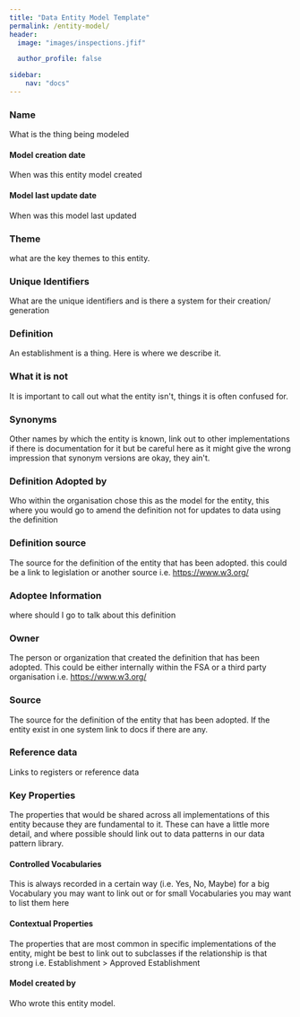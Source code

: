 ```yaml
---
title: "Data Entity Model Template"
permalink: /entity-model/
header:
  image: "images/inspections.jfif"

  author_profile: false

sidebar:
    nav: "docs"
---
```


### Name
What is the thing being modeled
#### Model creation date
When was this entity model created
#### Model last update date
When was this model last updated
### Theme
what are the key themes to this entity.
### Unique Identifiers
What are the unique identifiers and is there a system for their creation/ generation
### Definition
An establishment is a thing. Here is where we describe it.
### What it is not
It is important to call out what the entity isn't, things it is often confused for.
### Synonyms
Other names by which the entity is known, link out to other implementations if there is documentation for it but be careful here as it might give the wrong impression that synonym versions are okay, they ain't.
### Definition Adopted by
Who within the organisation chose this as the model for the entity, this where you would go to amend the definition not for updates to data using the definition
### Definition source
The source for the definition of the entity that has been adopted. this could be a link to legislation or another source i.e. <https://www.w3.org/>
### Adoptee Information
where should I go to talk about this definition
### Owner
The person or organization that created the definition that has been adopted. This could be either internally within the FSA or a third party organisation i.e. <https://www.w3.org/>
### Source
The source for the definition of the entity that has been adopted. If the entity exist in one system link to docs if there are any.
### Reference data
Links to registers or reference data
### Key Properties
The properties that would be shared across all implementations of this entity because they are fundamental to it. These can have a little more detail, and where possible should link out to data patterns in our data pattern library.
#### Controlled Vocabularies
This is always recorded in a certain way (i.e. Yes, No, Maybe) for a big Vocabulary you may want to link out or for small Vocabularies you may want to list them here
#### Contextual Properties
The properties that are most common in specific implementations of the entity, might be best to link out to subclasses if the relationship is that strong i.e. Establishment > Approved Establishment
#### Model created by
Who wrote this entity model.
